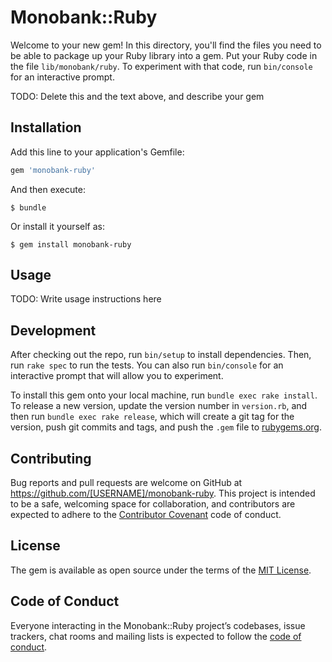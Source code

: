 # Monobank::Ruby

Welcome to your new gem! In this directory, you'll find the files you need to be able to package up your Ruby library into a gem. Put your Ruby code in the file `lib/monobank/ruby`. To experiment with that code, run `bin/console` for an interactive prompt.

TODO: Delete this and the text above, and describe your gem

## Installation

Add this line to your application's Gemfile:

```ruby
gem 'monobank-ruby'
```

And then execute:

    $ bundle

Or install it yourself as:

    $ gem install monobank-ruby

## Usage

TODO: Write usage instructions here

## Development

After checking out the repo, run `bin/setup` to install dependencies. Then, run `rake spec` to run the tests. You can also run `bin/console` for an interactive prompt that will allow you to experiment.

To install this gem onto your local machine, run `bundle exec rake install`. To release a new version, update the version number in `version.rb`, and then run `bundle exec rake release`, which will create a git tag for the version, push git commits and tags, and push the `.gem` file to [rubygems.org](https://rubygems.org).

## Contributing

Bug reports and pull requests are welcome on GitHub at https://github.com/[USERNAME]/monobank-ruby. This project is intended to be a safe, welcoming space for collaboration, and contributors are expected to adhere to the [Contributor Covenant](http://contributor-covenant.org) code of conduct.

## License

The gem is available as open source under the terms of the [MIT License](https://opensource.org/licenses/MIT).

## Code of Conduct

Everyone interacting in the Monobank::Ruby project’s codebases, issue trackers, chat rooms and mailing lists is expected to follow the [code of conduct](https://github.com/[USERNAME]/monobank-ruby/blob/master/CODE_OF_CONDUCT.md).
